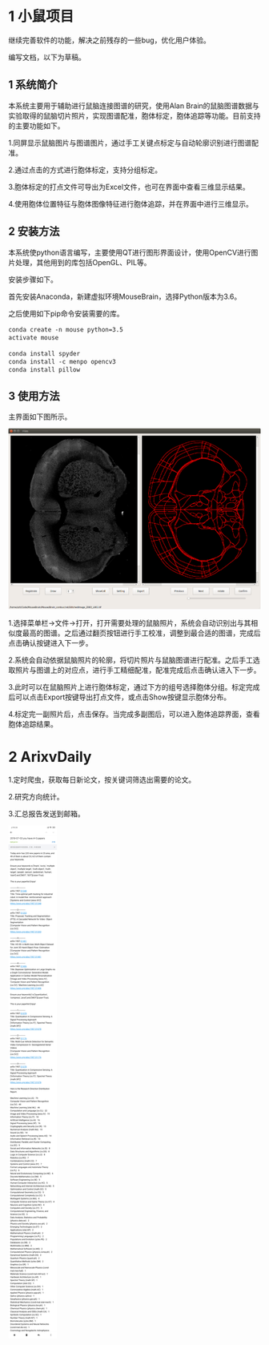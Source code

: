 # 1 小鼠项目

继续完善软件的功能，解决之前残存的一些bug，优化用户体验。

编写文档，以下为草稿。

## 1 系统简介

本系统主要用于辅助进行鼠脑连接图谱的研究，使用Alan Brain的鼠脑图谱数据与实验取得的鼠脑切片照片，实现图谱配准，胞体标定，胞体追踪等功能。目前支持的主要功能如下。

1.同屏显示鼠脑图片与图谱图片，通过手工关键点标定与自动轮廓识别进行图谱配准。

2.通过点击的方式进行胞体标定，支持分组标定。

3.胞体标定的打点文件可导出为Excel文件，也可在界面中查看三维显示结果。

4.使用胞体位置特征与胞体图像特征进行胞体追踪，并在界面中进行三维显示。



## 2 安装方法

本系统使python语言编写，主要使用QT进行图形界面设计，使用OpenCV进行图片处理，其他用到的库包括OpenGL、PIL等。

安装步骤如下。

首先安装Anaconda，新建虚拟环境MouseBrain，选择Python版本为3.6。

之后使用如下pip命令安装需要的库。

```
conda create -n mouse python=3.5
activate mouse

conda install spyder
conda install -c menpo opencv3
conda install pillow
```



## 3 使用方法

主界面如下图所示。

![](./1.png)

1.选择菜单栏->文件->打开，打开需要处理的鼠脑照片，系统会自动识别出与其相似度最高的图谱。之后通过翻页按钮进行手工校准，调整到最合适的图谱，完成后点击确认按键进入下一步。

2.系统会自动依据鼠脑照片的轮廓，将切片照片与鼠脑图谱进行配准。之后手工选取照片与图谱上的对应点，进行手工精细配准，配准完成后点击确认进入下一步。

3.此时可以在鼠脑照片上进行胞体标定，通过下方的组号选择胞体分组。标定完成后可以点击Export按键导出打点文件，或点击Show按键显示胞体分布。

4.标定完一副照片后，点击保存。当完成多副图后，可以进入胞体追踪界面，查看胞体追踪结果。





# 2 ArixvDaily

1.定时爬虫，获取每日新论文，按关键词筛选出需要的论文。

2.研究方向统计。

3.汇总报告发送到邮箱。

![](./2.jpg)

